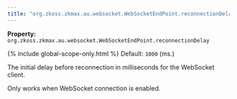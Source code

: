 ```yaml
---
title: "org.zkoss.zkmax.au.websocket.WebSocketEndPoint.reconnectionDelay"
---
```


**Property:**
`org.zkoss.zkmax.au.websocket.WebSocketEndPoint.reconnectionDelay`

{% include global-scope-only.html %}
Default:  `1000` (ms.)

The initial delay before reconnection in milliseconds for the WebSocket
client.

Only works when WebSocket connection is enabled.
